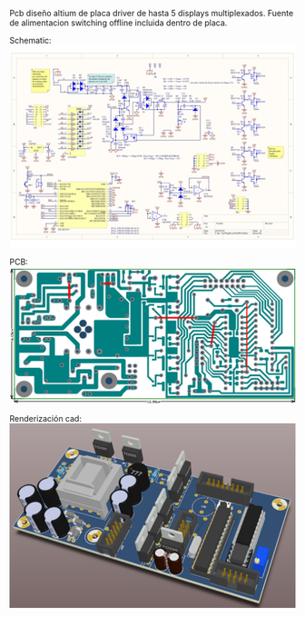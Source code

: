 Pcb diseño altium de placa driver de hasta 5 displays multiplexados.
Fuente de alimentacion switching offline incluida dentro de placa.

Schematic:
![alt text](https://raw.githubusercontent.com/federicogramos/led7SegDriverWithPS/refs/heads/main/otherFiles/sch.jpg)

PCB:
![alt text](https://raw.githubusercontent.com/federicogramos/led7SegDriverWithPS/refs/heads/main/otherFiles/pcb.jpg)

Renderización cad:
![alt text](https://raw.githubusercontent.com/federicogramos/led7SegDriverWithPS/refs/heads/main/otherFiles/img_cad.jpg)
